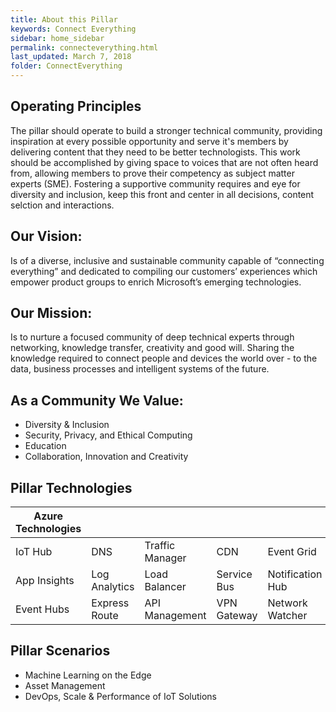 ```yaml
---
title: About this Pillar
keywords: Connect Everything
sidebar: home_sidebar
permalink: connecteverything.html
last_updated: March 7, 2018
folder: ConnectEverything
---
```


<!-- Here is where the Pillar leads can put in the main goals/principles of the Pillar -->

## Operating Principles
The pillar should operate to build a stronger technical community, providing inspiration at every possible opportunity and serve it's members by delivering content that they need to be better technologists.  This work should be accomplished by giving space to voices that are not often heard from, allowing members to prove their competency as subject matter experts (SME).  Fostering a supportive community requires and eye for diversity and inclusion, keep this front and center in all decisions, content selction and interactions. 

## Our Vision: 
Is of a diverse, inclusive and sustainable community capable of “connecting everything” and dedicated to compiling our customers’ experiences which empower product groups to enrich Microsoft’s emerging technologies.  

## Our Mission: 
Is to nurture a focused community of deep technical experts through networking, knowledge transfer, creativity and good will.  Sharing the knowledge required to connect people and devices the world over - to the data, business processes and intelligent systems of the future.  

## As a Community We Value:  
- Diversity & Inclusion  
- Security, Privacy, and Ethical Computing  
- Education  
- Collaboration, Innovation and Creativity

## Pillar Technologies

| Azure Technologies   |||||
|---|---|---|---|---|
|  IoT Hub | DNS  | Traffic Manager  | CDN  | Event Grid  |
| App Insights  | Log Analytics  | Load Balancer  |  Service Bus | Notification Hub  |
|  Event Hubs | Express Route  | API Management  | VPN Gateway  | Network Watcher  |

## Pillar Scenarios

- Machine Learning on the Edge
- Asset Management 
- DevOps, Scale & Performance of IoT Solutions
